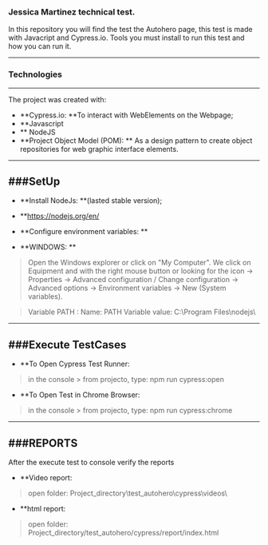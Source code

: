 ### Jessica Martinez technical test.
In this repository you will find the test the Autohero page, this test is made with Javacript and Cypress.io. 
Tools you must install to run this test and how you can run it.
           
----
### Technologies
----

The project was created with:

- **Cypress.io:  **To interact with WebElements on the Webpage;
- **Javascript
- ** NodeJS
- **Project Object Model (POM): ** As a design pattern to create object repositories for web graphic interface elements.

----
###SetUp
----
- **Install NodeJs:  **(lasted stable version);
- **https://nodejs.org/en/


- **Configure environment variables:  **
- **WINDOWS:  **
>Open the Windows explorer or click on "My Computer".
We click on Equipment and with the right mouse button or looking for the icon -> Properties -> Advanced configuration / Change configuration -> Advanced options -> Environment variables -> New (System variables).

> Variable PATH :
Name: PATH
Variable value: C:\Program Files\nodejs\

----
###Execute TestCases
----
- **To Open Cypress Test Runner:  
> in the console > from projecto, type: 
npm run cypress:open

- **To Open Test in Chrome Browser:  
> in the console > from projecto, type: 
npm run cypress:chrome



----
###REPORTS
----

After the execute test to console verify the reports

- **Video report: 
> open folder: 
Project_directory\test_autohero\cypress\videos\

- **html report:
> open folder:
Project_directory/test_autohero/cypress/report/index.html
